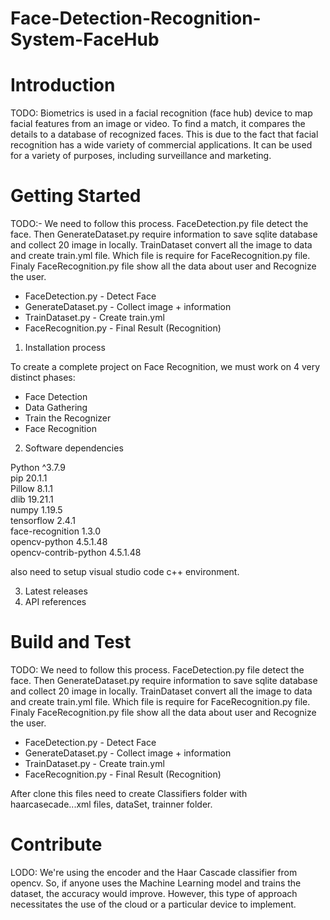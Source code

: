# Face-Detection-Recognition-System-FaceHub

# Introduction 
TODO: Biometrics is used in a facial recognition (face hub) device to map facial features from an image or video. To find a match, it compares the details to a database of recognized faces. This is due to the fact that facial recognition has a wide variety of commercial applications. It can be used for a variety of purposes, including surveillance and marketing. 

# Getting Started
TODO:- We need to follow this process. FaceDetection.py file detect the face. Then GenerateDataset.py require information to save sqlite database and collect 20 image in locally. TrainDataset convert all the image to data and create train.yml file. Which file is require for FaceRecognition.py file. Finaly FaceRecognition.py file show all the data about user and Recognize the user.
- FaceDetection.py - Detect Face
- GenerateDataset.py - Collect image + information
- TrainDataset.py - Create train.yml
- FaceRecognition.py - Final Result (Recognition)

1.	Installation process

To create a complete project on Face Recognition, we must work on 4 very distinct phases:
* Face Detection 
* Data Gathering
* Train the Recognizer
* Face Recognition

2.	Software dependencies

Python ^3.7.9  
pip 20.1.1  
Pillow 8.1.1  
dlib 19.21.1  
numpy 1.19.5  
tensorflow 2.4.1  
face-recognition 1.3.0  
opencv-python 4.5.1.48  
opencv-contrib-python 4.5.1.48  

also need to setup visual studio code c++ environment.

3.	Latest releases
4.	API references

# Build and Test
TODO:  We need to follow this process. FaceDetection.py file detect the face. Then GenerateDataset.py require information to save sqlite database and collect 20 image in locally. TrainDataset convert all the image to data and create train.yml file. Which file is require for FaceRecognition.py file. Finaly FaceRecognition.py file show all the data about user and Recognize the user.
- FaceDetection.py - Detect Face
- GenerateDataset.py - Collect image + information
- TrainDataset.py - Create train.yml
- FaceRecognition.py - Final Result (Recognition)

After clone this files need to create Classifiers folder with haarcasecade...xml files, dataSet, trainner folder.

# Contribute
LODO: We're using the encoder and the Haar Cascade classifier from opencv. So, if anyone uses the Machine Learning model and trains the dataset, the accuracy would improve. However, this type of approach necessitates the use of the cloud or a particular device to implement.

